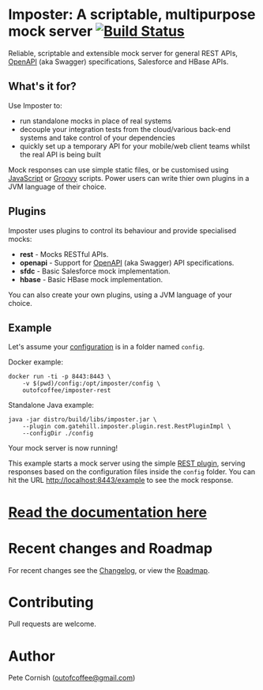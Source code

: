 # Imposter: A scriptable, multipurpose mock server [![Build Status](https://travis-ci.org/outofcoffee/imposter.svg?branch=master)](https://travis-ci.org/outofcoffee/imposter)

Reliable, scriptable and extensible mock server for general REST APIs,
[OpenAPI](https://github.com/OAI/OpenAPI-Specification) (aka Swagger) specifications,
Salesforce and HBase APIs.

## What's it for?

Use Imposter to:

* run standalone mocks in place of real systems
* decouple your integration tests from the cloud/various back-end systems and take control of your dependencies
* quickly set up a temporary API for your mobile/web client teams whilst the real API is being built

Mock responses can use simple static files, or be customised using [JavaScript](https://www.javascript.com/) or [Groovy](http://www.groovy-lang.org/) scripts. Power users can write thier own plugins in a JVM language of their choice.

## Plugins

Imposter uses plugins to control its behaviour and provide specialised mocks:

* **rest** - Mocks RESTful APIs.
* **openapi** - Support for [OpenAPI](https://github.com/OAI/OpenAPI-Specification) (aka Swagger) API specifications.
* **sfdc** - Basic Salesforce mock implementation.
* **hbase** - Basic HBase mock implementation.

You can also create your own plugins, using a JVM language of your choice.

## Example

Let's assume your [configuration](docs/configuration.md) is in a folder named `config`.

Docker example:

    docker run -ti -p 8443:8443 \
        -v $(pwd)/config:/opt/imposter/config \
        outofcoffee/imposter-rest

Standalone Java example:

    java -jar distro/build/libs/imposter.jar \
        --plugin com.gatehill.imposter.plugin.rest.RestPluginImpl \
        --configDir ./config

Your mock server is now running!

This example starts a mock server using the simple
[REST plugin](docs/rest_plugin.md), serving responses based on the configuration files
inside the `config` folder. You can hit the URL
[http://localhost:8443/example](http://localhost:8443/example) to see the mock response.

# [Read the documentation here](http://outofcoffee.viewdocs.io/imposter/)

# Recent changes and Roadmap
  
For recent changes see the [Changelog](CHANGELOG.md), or view the [Roadmap](docs/roadmap.md).

# Contributing

Pull requests are welcome.

# Author

Pete Cornish (outofcoffee@gmail.com)

